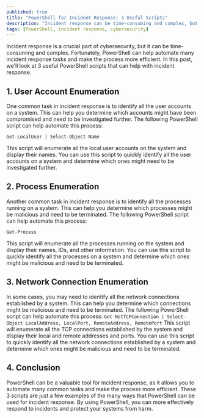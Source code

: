 ```yaml
---
published: true
title: "PowerShell for Incident Response: 3 Useful Scripts"
description: "Incident response can be time-consuming and complex, but PowerShell can make it easier. In this post, we'll look at 3 useful PowerShell scripts for incident response."
tags: [PowerShell, incident response, cybersecurity]
---
```


Incident response is a crucial part of cybersecurity, but it can be time-consuming and complex. Fortunately, PowerShell can help automate many incident response tasks and make the process more efficient. In this post, we'll look at 3 useful PowerShell scripts that can help with incident response.

## 1. User Account Enumeration

One common task in incident response is to identify all the user accounts on a system. This can help you determine which accounts might have been compromised and need to be investigated further. The following PowerShell script can help automate this process:

``
Get-LocalUser | Select-Object Name
``

This script will enumerate all the local user accounts on the system and display their names. You can use this script to quickly identify all the user accounts on a system and determine which ones might need to be investigated further.

## 2. Process Enumeration

Another common task in incident response is to identify all the processes running on a system. This can help you determine which processes might be malicious and need to be terminated. The following PowerShell script can help automate this process:

``
Get-Process
``

This script will enumerate all the processes running on the system and display their names, IDs, and other information. You can use this script to quickly identify all the processes on a system and determine which ones might be malicious and need to be terminated.

## 3. Network Connection Enumeration

In some cases, you may need to identify all the network connections established by a system. This can help you determine which connections might be malicious and need to be terminated. The following PowerShell script can help automate this process:
``
Get-NetTCPConnection | Select-Object LocalAddress, LocalPort, RemoteAddress, RemotePort
``
This script will enumerate all the TCP connections established by the system and display their local and remote addresses and ports. You can use this script to quickly identify all the network connections established by a system and determine which ones might be malicious and need to be terminated.

## 4. Conclusion
PowerShell can be a valuable tool for incident response, as it allows you to automate many common tasks and make the process more efficient. These 3 scripts are just a few examples of the many ways that PowerShell can be used for incident response. By using PowerShell, you can more effectively respond to incidents and protect your systems from harm.
